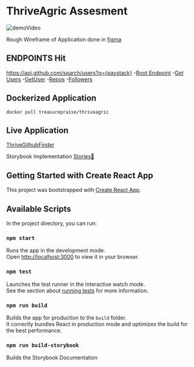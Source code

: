 # ThriveAgric Assesment

![demoVideo](https://im3.ezgif.com/tmp/ezgif-3-c219346e98.gif "Demo Video")

Rough Wireframe of Application done in [figma](https://www.figma.com/file/sLgaoUSjynnBaqBNpuWiN0/Thrive-Assesment?node-id=0%3A1)

## ENDPOINTS Hit

https://api.github.com/search/users?q={paystack} -[Root Endpoint](https://api.github.com) -[Get Users](https://api.github.com/users/${""}) -[GetUser]() -[Repos](https://api.github.com/users/${login}/repos) -[Followers](https://api.github.com/users/${login}/followers)

## Dockerized Application

`docker pull treasurepraise/thriveagric`

## Live Application

[ThriveGithubFinder](https://thrivegithubfinder.netlify.app)

Storybook Implementation
[Stories📕](https://thrivegithubfinder-storybook.netlify.app)

## Getting Started with Create React App

This project was bootstrapped with [Create React App](https://github.com/facebook/create-react-app).

## Available Scripts

In the project directory, you can run:

### `npm start`

Runs the app in the development mode.\
Open [http://localhost:3000](http://localhost:3000) to view it in your browser.

### `npm test`

Launches the test runner in the interactive watch mode.\
See the section about [running tests](https://facebook.github.io/create-react-app/docs/running-tests) for more information.

### `npm run build`

Builds the app for production to the `build` folder.\
It correctly bundles React in production mode and optimizes the build for the best performance.

### `npm run build-storybook`

Builds the Storybook Documentation
